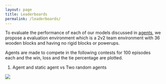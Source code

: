 ```yaml
---
layout: page
title: Leaderboards
permalink: /leaderboards/
---
```


To evaluate the performance of each of our models discussed in [agents](/agents/), we propose a evaluation environment which is a 2v2 team environment with 36 wooden blocks and having no rigid blocks or powerups.

Agents are made to compete in the following contests for 100 episodes each and the win, loss and the tie percentage are plotted.

1. Agent and static agent vs Two random agents

![](../images/res1.png)
